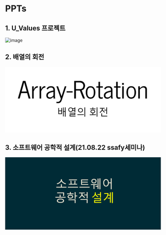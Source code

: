 # PPTs

## 1. U_Values 프로젝트

![image](https://user-images.githubusercontent.com/79824434/129450432-12020ff0-7463-41eb-97be-0fa36fc9bb4c.png)


## 2. 배열의 회전

![image-20210819222115173](README.assets/image-20210819222115173.png)

## 3. 소프트웨어 공학적 설계(21.08.22 ssafy세미나)

![image-20210822025811992](README.assets/image-20210822025811992.png)

